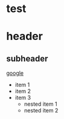 # test

# header
## subheader

[google](https://www.google.com)

- item 1
- item 2
- item 3
  - nested item 1
  -  nested item 2
